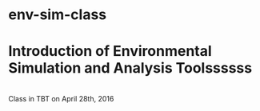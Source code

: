# env-sim-class
# Introduction of Environmental Simulation and Analysis Toolssssss
<br>Class in TBT on April 28th, 2016</br>

